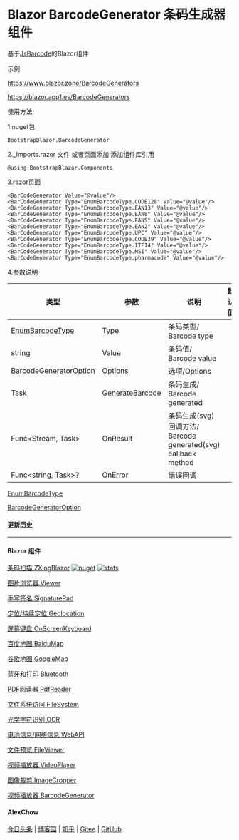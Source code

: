 # Blazor BarcodeGenerator 条码生成器 组件  

基于[JsBarcode](https://github.com/lindell/JsBarcode)的Blazor组件

示例:

https://www.blazor.zone/BarcodeGenerators

https://blazor.app1.es/BarcodeGenerators

使用方法:

1.nuget包

```BootstrapBlazor.BarcodeGenerator```

2._Imports.razor 文件 或者页面添加 添加组件库引用

```@using BootstrapBlazor.Components```


3.razor页面
```
<BarCodeGenerator Value="@value"/>
<BarCodeGenerator Type="EnumBarcodeType.CODE128" Value="@value"/>
<BarCodeGenerator Type="EnumBarcodeType.EAN13" Value="@value"/>
<BarCodeGenerator Type="EnumBarcodeType.EAN8" Value="@value"/>
<BarCodeGenerator Type="EnumBarcodeType.EAN5" Value="@value"/>
<BarCodeGenerator Type="EnumBarcodeType.EAN2" Value="@value"/>
<BarCodeGenerator Type="EnumBarcodeType.UPC" Value="@value"/>
<BarCodeGenerator Type="EnumBarcodeType.CODE39" Value="@value"/>
<BarCodeGenerator Type="EnumBarcodeType.ITF14" Value="@value"/>
<BarCodeGenerator Type="EnumBarcodeType.MSI" Value="@value"/>
<BarCodeGenerator Type="EnumBarcodeType.pharmacode" Value="@value"/>
```

4.参数说明

|  类型   |  参数   | 说明  | 默认值  | 
|  ----  |  ----  | ----  | ----  | 
| [EnumBarcodeType](https://github.com/densen2014/BootstrapBlazor.BarcodeGenerator/blob/master/src/BootstrapBlazor.BarcodeGenerator/EnumBarcodeType.cs) | Type  | 条码类型/ Barcode type |  | 
| string | Value  | 条码值/ Barcode value |  | 
| [BarcodeGeneratorOption](https://github.com/densen2014/BootstrapBlazor.BarcodeGenerator/blob/master/src/BootstrapBlazor.BarcodeGenerator/BarcodeGeneratorOption.cs) | Options  | 选项/Options |  | 
| Task  | GenerateBarcode | 条码生成/ Barcode generated | | 
| Func<Stream, Task>  | OnResult | 条码生成(svg)回调方法/ Barcode generated(svg) callback method | | 
| Func&lt;string, Task&gt;? |  OnError | 错误回调 |

[EnumBarcodeType](https://github.com/densen2014/BootstrapBlazor.BarcodeGenerator/blob/master/src/BootstrapBlazor.BarcodeGenerator/EnumBarcodeType.cs)

[BarcodeGeneratorOption](https://github.com/densen2014/BootstrapBlazor.BarcodeGenerator/blob/master/src/BootstrapBlazor.BarcodeGenerator/BarcodeGeneratorOption.cs)

#### 更新历史


---
#### Blazor 组件

[条码扫描 ZXingBlazor](https://www.nuget.org/packages/ZXingBlazor#readme-body-tab)
[![nuget](https://img.shields.io/nuget/v/ZXingBlazor.svg?style=flat-square)](https://www.nuget.org/packages/ZXingBlazor) 
[![stats](https://img.shields.io/nuget/dt/ZXingBlazor.svg?style=flat-square)](https://www.nuget.org/stats/packages/ZXingBlazor?groupby=Version)

[图片浏览器 Viewer](https://www.nuget.org/packages/BootstrapBlazor.Viewer#readme-body-tab)

[手写签名 SignaturePad](https://www.nuget.org/packages/BootstrapBlazor.SignaturePad#readme-body-tab)

[定位/持续定位 Geolocation](https://www.nuget.org/packages/BootstrapBlazor.Geolocation#readme-body-tab)

[屏幕键盘 OnScreenKeyboard](https://www.nuget.org/packages/BootstrapBlazor.OnScreenKeyboard#readme-body-tab)

[百度地图 BaiduMap](https://www.nuget.org/packages/BootstrapBlazor.BaiduMap#readme-body-tab)

[谷歌地图 GoogleMap](https://www.nuget.org/packages/BootstrapBlazor.Maps#readme-body-tab)

[蓝牙和打印 Bluetooth](https://www.nuget.org/packages/BootstrapBlazor.Bluetooth#readme-body-tab)

[PDF阅读器 PdfReader](https://www.nuget.org/packages/BootstrapBlazor.PdfReader#readme-body-tab)

[文件系统访问 FileSystem](https://www.nuget.org/packages/BootstrapBlazor.FileSystem#readme-body-tab)

[光学字符识别 OCR](https://www.nuget.org/packages/BootstrapBlazor.OCR#readme-body-tab)

[电池信息/网络信息 WebAPI](https://www.nuget.org/packages/BootstrapBlazor.WebAPI#readme-body-tab)

[文件预览 FileViewer](https://www.nuget.org/packages/BootstrapBlazor.FileViewer#readme-body-tab)

[视频播放器 VideoPlayer](https://www.nuget.org/packages/BootstrapBlazor.VideoPlayer#readme-body-tab)

[图像裁剪 ImageCropper](https://www.nuget.org/packages/BootstrapBlazor.ImageCropper#readme-body-tab)

[视频播放器 BarcodeGenerator](https://www.nuget.org/packages/BootstrapBlazor.BarcodeGenerator#readme-body-tab)

#### AlexChow

[今日头条](https://www.toutiao.com/c/user/token/MS4wLjABAAAAGMBzlmgJx0rytwH08AEEY8F0wIVXB2soJXXdUP3ohAE/?) | [博客园](https://www.cnblogs.com/densen2014) | [知乎](https://www.zhihu.com/people/alex-chow-54) | [Gitee](https://gitee.com/densen2014) | [GitHub](https://github.com/densen2014)

